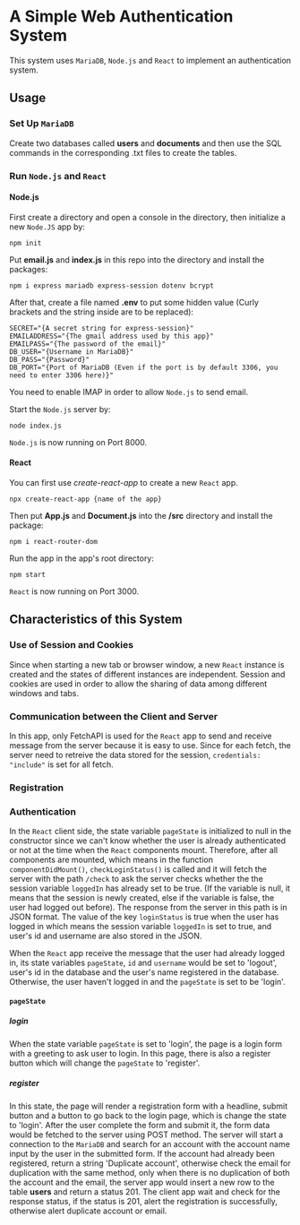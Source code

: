 # A Simple Web Authentication System
This system uses `MariaDB`, `Node.js` and `React` to implement an authentication system.
## Usage
### Set Up `MariaDB`
Create two databases called **users** and **documents** and then use the SQL commands in the corresponding .txt files to create the tables.
### Run `Node.js` and `React`
#### Node.js
First create a directory and open a console in the directory, then initialize a new `Node.JS` app by:
```ssh
npm init
```
Put **email.js** and **index.js** in this repo into the directory and install the packages:
```ssh
npm i express mariadb express-session dotenv bcrypt
```
After that, create a file named **.env** to put some hidden value (Curly brackets and the string inside are to be replaced):
```
SECRET="{A secret string for express-session}"
EMAILADDRESS="{The gmail address used by this app}"
EMAILPASS="{The password of the email}"
DB_USER="{Username in MariaDB}"
DB_PASS="{Password}"
DB_PORT="{Port of MariaDB (Even if the port is by default 3306, you need to enter 3306 here)}"
```
You need to enable IMAP in order to allow `Node.js` to send email.

Start the `Node.js` server by:
```ssh
node index.js
```
`Node.js` is now running on Port 8000.
#### React
You can first use *create-react-app* to create a new `React` app.
```ssh
npx create-react-app {name of the app}
```
Then put **App.js** and **Document.js** into the **/src** directory and install the package:
```ssh
npm i react-router-dom
```
Run the app in the app's root directory:
```ssh
npm start
```
`React` is now running on Port 3000.

## Characteristics of this System
### Use of Session and Cookies
Since when starting a new tab or browser window, a new `React` instance is created and the states of different instances are independent. Session and cookies are used in order to allow the sharing of data among different windows and tabs.
### Communication between the Client and Server
In this app, only FetchAPI is used for the `React` app to send and receive message from the server because it is easy to use. Since for each fetch, the server need to retreive the data stored for the session, `credentials: "include"` is set for all fetch.
### Registration

### Authentication
In the `React` client side, the state variable `pageState` is initialized to null in the constructor since we can't know whether the user is already authenticated or not at the time when the `React` components mount. Therefore, after all components are mounted, which means in the function `componentDidMount()`, `checkLoginStatus()` is called and it will fetch the server with the path `/check` to ask the server checks whether the the session variable `loggedIn` has already set to be true. (If the variable is null, it means that the session is newly created, else if the variable is false, the user had logged out before). The response from the server in this path is in JSON format. The value of the key `loginStatus` is true when the user has logged in which means the session variable `loggedIn` is set to true, and user's id and username are also stored in the JSON.

When the `React` app receive the message that the user had already logged in, its state variables `pageState`, `id` and `username` would be set to 'logout', user's id in the database and the user's name registered in the database. Otherwise, the user haven't logged in and the `pageState` is set to be 'login'.

#### `pageState`
##### login
When the state variable `pageState` is set to 'login', the page is a login form with a greeting to ask user to login. In this page, there is also a register button which will change the `pageState` to 'register'.

##### register
In this state, the page will render a registration form with a headline, submit button and a button to go back to the login page, which is change the state to 'login'. After the user complete the form and submit it, the form data would be fetched to the server using POST method. The server will start a connection to the `MariaDB` and search for an account with the account name input by the user in the submitted form. If the account had already been registered, return a string 'Duplicate account', otherwise check the email for duplication with the same method, only when there is no duplication of both the account and the email, the server app would insert a new row to the table **users** and return a status 201. The client app wait and check for the response status, if the status is 201, alert the registration is successfully, otherwise alert duplicate account or email.


